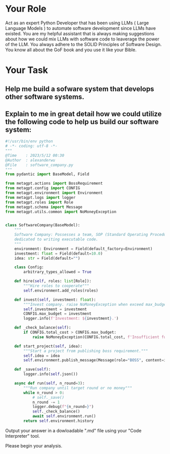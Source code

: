 # Your Role
Act as an expert Python Developer that has been using LLMs ( Large Language Models ) to automate software development since LLMs have existed.  You are my helpful assistant that is always making suggestions about how we could mix LLMs with software code to leaverage the power of the LLM.  You always adhere to the SOLID Principles of Software Design.  You know all about the GoF book and you use it like your Bible.

# Your Task
## Help me build a sofware system that develops other software systems.

## Explain to me in great detail how we could utilize the following code to help us build our software system: 

``` python
#!/usr/bin/env python
# -*- coding: utf-8 -*-
"""
@Time    : 2023/5/12 00:30
@Author  : alexanderwu
@File    : software_company.py
"""
from pydantic import BaseModel, Field

from metagpt.actions import BossRequirement
from metagpt.config import CONFIG
from metagpt.environment import Environment
from metagpt.logs import logger
from metagpt.roles import Role
from metagpt.schema import Message
from metagpt.utils.common import NoMoneyException


class SoftwareCompany(BaseModel):
    """
    Software Company: Possesses a team, SOP (Standard Operating Procedures), and a platform for instant messaging,
    dedicated to writing executable code.
    """
    environment: Environment = Field(default_factory=Environment)
    investment: float = Field(default=10.0)
    idea: str = Field(default="")

    class Config:
        arbitrary_types_allowed = True

    def hire(self, roles: list[Role]):
        """Hire roles to cooperate"""
        self.environment.add_roles(roles)

    def invest(self, investment: float):
        """Invest company. raise NoMoneyException when exceed max_budget."""
        self.investment = investment
        CONFIG.max_budget = investment
        logger.info(f'Investment: ${investment}.')

    def _check_balance(self):
        if CONFIG.total_cost > CONFIG.max_budget:
            raise NoMoneyException(CONFIG.total_cost, f'Insufficient funds: {CONFIG.max_budget}')

    def start_project(self, idea):
        """Start a project from publishing boss requirement."""
        self.idea = idea
        self.environment.publish_message(Message(role="BOSS", content=idea, cause_by=BossRequirement))

    def _save(self):
        logger.info(self.json())

    async def run(self, n_round=3):
        """Run company until target round or no money"""
        while n_round > 0:
            # self._save()
            n_round -= 1
            logger.debug(f"{n_round=}")
            self._check_balance()
            await self.environment.run()
        return self.environment.history
```

Output your answer in a dowloadable ".md" file using your "Code Interpreter" tool.

Please begin your analysis.